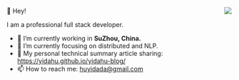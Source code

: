 👻 Hey!
<img align="right" src="https://github-readme-stats.vercel.app/api?username=YidaHu&show_icons=true&theme=radical" />

I am a professional full stack developer.

- 🔭 I’m currently working in <b>SuZhou, China.</b>
- 🌱 I’m currently focusing on distributed and NLP.
- 🔭 My personal technical summary article sharing: https://yidahu.github.io/yidahu-blog/
- 📫 How to reach me: huyidada@gmail.com
